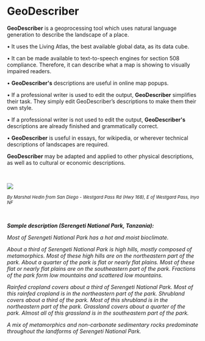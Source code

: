 # GeoDescriber

<b>GeoDescriber</b> is a geoprocessing tool which uses natural language generation to describe the landscape of a place.

• It uses the Living Atlas, the best available global data, as its data cube.

• It can be made available to text-to-speech engines for section 508 compliance. Therefore, it can describe what a map is showing to visually impaired readers.

• <b>GeoDescriber's</b> descriptions are useful in online map popups.

• If a professional writer is used to edit the output, <b>GeoDescriber</b> simplifies their task. They simply edit GeoDescriber’s descriptions to make them their own style.

• If a professional writer is not used to edit the output, <b>GeoDescriber's</b> descriptions are already finished and grammatically correct.

• <b>GeoDescriber</b> is useful in essays, for wikipedia, or wherever technical descriptions of landscapes are required.

<b>GeoDescriber</b> may be adapted and applied to other physical descriptions, as well as to cultural or economic descriptions.

<br>
<p><img src="https://github.com/mdangermond/geodescriber/blob/master/WestgardPass.png"></p>
<p><sub><i>By Marshal Hedin from San Diego - Westgard Pass Rd (Hwy 168), E of Westgard Pass, Inyo NF</sub></i></p>
<br>

<i><b>Sample description (Serengeti National Park, Tanzania):</b></i>

<i><P>Most of Serengeti National Park has a hot and moist bioclimate.</P><P>About a third of Serengeti National Park is high hills, mostly composed of metamorphics. Most of these high hills are on the northeastern part of the park. About a quarter of the park is flat or nearly flat plains. Most of these flat or nearly flat plains are on the southeastern part of the park. Fractions of the park form low mountains and scattered low mountains.</P><P>Rainfed cropland covers about a third of Serengeti National Park. Most of this rainfed cropland is in the northeastern part of the park. Shrubland covers about a third of the park. Most of this shrubland is in the northeastern part of the park. Grassland covers about a quarter of the park. Almost all of this grassland is in the southeastern part of the park. </P><P>A mix of metamorphics and non-carbonate sedimentary rocks predominate throughout the landforms of Serengeti National Park.</P></i>




